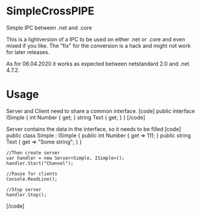 # SimpleCrossPIPE
Simple IPC between .net and .core

This is a lightversion of a IPC to be used on either .net or .core and even mixed if you like.
The "fix" for the conversion is a hack and might not work for later releases.

As for 06.04.2020 it works as expected between netstandard 2.0 and .net 4.7.2.

# Usage
Server and Client need to share a common interface.
[code]
    public interface ISimple
    {
        int Number { get; }
        string Text { get; }
    }
[/code]

Server contains the data in the interface, so it needs to be filled
[code]
    public class Simple : ISimple
    {
        public int Number { get => 111; }
        public string Text { get => "Some string"; }
    }

    //Then create server
    var handler = new Server<Simple, ISimple>();
    handler.Start("Channel");

    //Pause for clients
    Console.ReadLine();

    //Stop server
    handler.Stop();
[/code]

